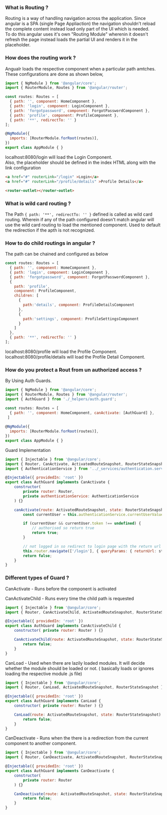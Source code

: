 ### What is Routing ?
Routing is a way of handling navigation across the application. Since angular is a SPA (single Page Appliaction) the navigation shouldn't reload the complete content instead load only part of the UI which is needed.  
To do this angular uses it's own "Routing Module" wherenin it doesn't refresh the page instead loads the partial UI and renders it in the placeholder.

### How does the routing work ?
Angualr loads the respective component when a particular path amtches. These configurations are done as shown below,
```javascript
import { NgModule } from '@angular/core';
import { RouterModule, Routes } from '@angular/router';

const routes: Routes = [
  { path: '', component: HomeComponent },
  { path: 'login', component: LoginComponent },
  { path: 'forgotpassword', component: ForgotPasswordComponent },
  { path: 'profile', component: ProfileComponent },
  { path: '**', redirectTo: '' }
];

@NgModule({
  imports: [RouterModule.forRoot(routes)],
})
export class AppModule { }
```
localhost:8080/login will load the Login Component.  
Also, the placeholder should be defined in the index HTML along with the link configuration
```html
<a href="#" routerLink="/login" >Login</a>
<a href="#" routerLink="/profile/details" >Profile Details</a>

<router-outlet></router-outlet>
```

### What is wild card routing ?
The Path ``` { path: '**', redirectTo: '' } ``` defined is called as wild card routing. Wherein if any of the path configured doesn't match angular will use the wild card routing to load the mentioned component. Used to default the redirection if the apth is not recognized.

### How to do child routings in angular ?
The path can be chained and configured as below
```javascript
const routes: Routes = [
  { path: '', component: HomeComponent },
  { path: 'login', component: LoginComponent },
  { path: 'forgotpassword', component: ForgotPasswordComponent },
  { 
    path: 'profile', 
    component: ProfileComponent,
    children: [
      {
        path:'details', component: ProfileDetailsComponent
      },
      {
        path:'settings', component: ProfileSettingsComponent
      }
    ]
  },
  { path: '**', redirectTo: '' }
];
```
localhost:8080/profile will load the Profile Component.  
localhost:8080/profile/details will load the Profile Detail Component.


### How do you protect a Rout from un authorized access ?
By Using Auth Guards.
```javascript
import { NgModule } from '@angular/core';
import { RouterModule, Routes } from '@angular/router';
import { AuthGuard } from './_helpers/auth.guard';

const routes: Routes = [
  { path: '', component: HomeComponent, canActivate: [AuthGuard] },
 ]
 
@NgModule({
  imports: [RouterModule.forRoot(routes)],
})
export class AppModule { }
```
Guard Implementation
```javascript
import { Injectable } from '@angular/core';
import { Router, CanActivate, ActivatedRouteSnapshot, RouterStateSnapshot } from '@angular/router';
import { AuthenticationService } from '../_services/authentication.service';

@Injectable({ providedIn: 'root' })
export class AuthGuard implements CanActivate {
    constructor(
        private router: Router,
        private authenticationService: AuthenticationService
    ) {}

    canActivate(route: ActivatedRouteSnapshot, state: RouterStateSnapshot) {
        const currentUser = this.authenticationService.currentUserValue;

        if (currentUser && currentUser.token !== undefined) {
            // authorised so return true
            return true;
        }

        // not logged in so redirect to login page with the return url
        this.router.navigate(['/login'], { queryParams: { returnUrl: state.url }});
        return false;
    }
}
```

### Different types of Guard ?
CanActivate - Runs before the component is activated

CanActivateChild - Runs every time the child path is requested
```javascript
import { Injectable } from '@angular/core';
import { Router, CanActivateChild, ActivatedRouteSnapshot, RouterStateSnapshot } from '@angular/router';

@Injectable({ providedIn: 'root' })
export class AuthGuard implements CanActivateChild {
    constructor( private router: Router ) {}

    CanActivateChild(route: ActivatedRouteSnapshot, state: RouterStateSnapshot) {
        return false;
    }
}
```

CanLoad -  Used when there are lazily loaded modules. It will decide whether the module should be loaded or not. ( basically loads or ignores loading the respective module .js file)
```javascript
import { Injectable } from '@angular/core';
import { Router, CanLoad, ActivatedRouteSnapshot, RouterStateSnapshot } from '@angular/router';

@Injectable({ providedIn: 'root' })
export class AuthGuard implements CanLoad {
    constructor( private router: Router ) {}

    CanLoad(route: ActivatedRouteSnapshot, state: RouterStateSnapshot) {
        return false;
    }
}
```

CanDeactivate - Runs when the there is a redirection from the current component to another component. 
```javascript
import { Injectable } from '@angular/core';
import { Router, CanDeactivate, ActivatedRouteSnapshot, RouterStateSnapshot } from '@angular/router';

@Injectable({ providedIn: 'root' })
export class AuthGuard implements CanDeactivate {
    constructor(
        private router: Router
    ) {}

    CanDeactivate(route: ActivatedRouteSnapshot, state: RouterStateSnapshot) {
        return false;
    }
}
```
